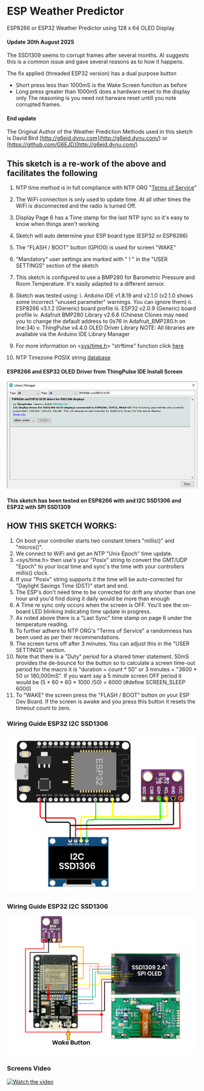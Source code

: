 # ESP Weather Predictor
ESP8266 or ESP32 Weather Predictor using 128 x 64 OLED Display

#### Update 30th August 2025
The SSD1309 seems to corrupt frames after several months. AI suggests this is a common issue and gave several reasons as to how it happens.

The fix applied (threaded ESP32 version) has a dual purpose button
  *  Short press less than 1000mS is the Wake Screen function as before
  *  Long press greater than 1000mS does a hardware reset to the display only
The reasoning is you need not harware reset untill you note corrupted frames.
#### End update

The Original Author of the Weather Prediction Methods used in this sketch is David Bird
[http://g6ejd.dynu.com](<http://g6ejd.dynu.com/>) or [https://github.com/G6EJD](<http://g6ejd.dynu.com/>)

## This sketch is a re-work of the above and facilitates the following
  1.  NTP time method is in full compliance with NTP ORG "[Terms of Service](https://www.ntppool.org/tos.html)"
  2.  The WiFi connection is only used to update time. At all other times the WiFi is disconnected and the radio is turned Off.
  3.  Display Page 6 has a Time stamp for the last NTP sync so it's easy to know when things aren't working
  4.  Sketch will auto determine your ESP board type (ESP32 or ESP8266)
  5.  The "FLASH / BOOT" button (GPIO0) is used for screen "WAKE"
  6.  "Mandatory" user settings are marked with " ! " in the "USER SETTINGS" section of the sketch
  7.  This sketch is configured to use a BMP280 for Barometric Pressure and Room Temperature. It's easily adapted to a different sensor.
  8.  Sketch was tested using:
      i.    Arduino IDE v1.8.19 and v2.1.0              (v2.1.0 shows some incorrect "unused parameter" warnings. You can ignore them)
      ii.   ESP8266 v3.1.2 (Generic) board profile
      iii.  ESP32   v2.0.9 (Generic) board profile
      iv.   Adafruit BMP280 Library v2.6.6              (Chinese Clones may need you to change the default address to 0x76 in Adafruit_BMP280.h on line:34)
      v.    ThingPulse v4.4.0 OLED Driver Library
          NOTE: All libraries are available via the Arduino IDE Library Manager

  9.  For more information on <[sys/time.h]( https://cplusplus.com/reference/ctime/strftime/)> "strftime" function click [here](https://cplusplus.com/reference/ctime/strftime/)
  10. NTP Timezone POSIX string [database](https://github.com/nayarsystems/posix_tz_db/blob/master/zones.csv)


#### ESP8266 and ESP32 OLED Driver from ThingPulse IDE Install Screen
![ThingPulse](https://github.com/macca448/ESP_Weather_Predictor/blob/main/esp_weather_predictor/assets/thingpulse_library.png)

#### This sketch has been tested on ESP8266 with and I2C SSD1306 and ESP32 with SPI SSD1309
 

## HOW THIS SKETCH WORKS:
  1. On boot your controller starts two constant timers "millis()" and "micros()".
  2. We connect to WiFi and get an NTP "Unix Epoch" time update.
  3. <sys/time.h> then use's your "Posix" string  to convert the GMT/UDP "Epoch" to your local time and sync's the time with your controllers millis() clock.
  4. If your "Posix" string supports it the time will be auto-corrected for "Daylight Savings Time (DST)" start and end.
  5. The ESP's don't need time to be corrected for drift any shorter than one hour and you'd find doing it daily would be more than enough
  6. A Time re sync only occurs when the screen is OFF. You'll see the on-board LED blinking indicating time update in progress.
  7. As noted above there is a "Last Sync" time stamp on page 6 under the temperature reading.
  8. To further adhere to NTP ORG's "Terms of Service" a randomness has been used as per their recommendations.
  9. The screen turns off after 3 minutes. You can adjust this in the "USER SETTINGS" section.
  10. Note that there is a "Duty" period for a shared timer statement. 50mS provides the de-bounce for the button so to calculate a screen time-out period for the macro it is "duration = count * 50" or  3 minutes = "3600 * 50 or 180,000mS". If you want say a 5 minute screen OFF period it would be (5 * 60 * 60 * 1000 /50) = 6000 (#define SCREEN_SLEEP 6000)
11. To "WAKE" the screen press the "FLASH / BOOT" button on your ESP Dev Board. If the screen is awake and you press this button it resets the timeout count to zero.


### Wiring Guide ESP32 I2C SSD1306
![I2C ESP32 SSD1306](https://github.com/macca448/ESP_Weather_Predictor/blob/main/esp_weather_predictor/assets/ESP32_OLED_I2C.png)


### Wiring Guide ESP32 I2C SSD1306
![SPI ESP32 SSD1309](https://github.com/macca448/ESP_Weather_Predictor/blob/main/esp_weather_predictor/assets/OLED_SPI_BMP_ESP32.png)


### Screens Video
[![Watch the video](https://img.youtube.com/vi/-4ZAevAfWxo/maxresdefault.jpg)](https://youtu.be/-4ZAevAfWxo)
